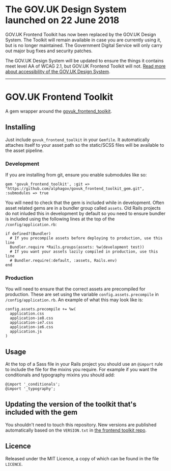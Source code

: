 The GOV.UK Design System launched on 22 June 2018
===============

GOV.UK Frontend Toolkit has now been replaced by the GOV.UK Design System. The Toolkit will remain available in case you are currently using it, but is no longer maintained. The Government Digital Service will only carry out major bug fixes and security patches.

The GOV.UK Design System will be updated to ensure the things it contains meet level AA of WCAG 2.1, but GOV.UK Frontend Toolkit will not. [Read more about accessibility of the GOV.UK Design System](https://design-system.service.gov.uk/accessibility/).

---

# GOV.UK Frontend Toolkit

A gem wrapper around the [govuk_frontend_toolkit](http://github.com/alphagov/govuk_frontend_toolkit).

## Installing

Just include `govuk_frontend_toolkit` in your `Gemfile`. It
automatically attaches itself to your asset path so the static/SCSS
files will be available to the asset pipeline.

### Development

If you are installing from git, ensure you enable submodules like so:

    gem 'govuk_frontend_toolkit', :git => "https://github.com/alphagov/govuk_frontend_toolkit_gem.git", :submodules => true

You will need to check that the gem is included while in development. Often
asset related gems are in a bundler group called `assets`. Old Rails projects
do not inluded this in development by default so you need to ensure bundler is
included using the following lines at the top of the `/config/application.rb`:

    if defined?(Bundler)
      # If you precompile assets before deploying to production, use this line
      Bundler.require *Rails.groups(assets: %w(development test))
      # If you want your assets lazily compiled in production, use this line
      # Bundler.require(:default, :assets, Rails.env)
    end

### Production

You will need to ensure that the correct assets are precompiled for
production. These are set using the variable `config.assets.precompile` in
`/config/application.rb`. An example of what this may look like is:

    config.assets.precompile += %w(
      application.css
      application-ie8.css
      application-ie7.css
      application-ie6.css
      application.js
    )

## Usage

At the top of a Sass file in your Rails project you should use an `@import` rule
to include the file for the mixins you require. For example if you want the
conditionals and typography mixins you should add:

    @import '_conditionals';
    @import '_typography';

## Updating the version of the toolkit that's included with the gem

You shouldn't need to touch this repository. New versions are published automatically
based on the `VERSION.txt` in [the frontend toolkit repo][govuk_frontend_toolkit].

## Licence

Released under the MIT Licence, a copy of which can be found in the file `LICENCE`.

[govuk_frontend_toolkit]: https://github.com/alphagov/govuk_frontend_toolkit
